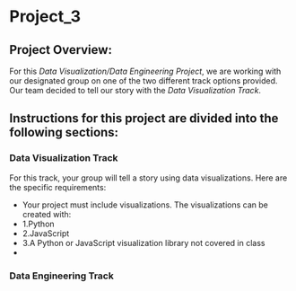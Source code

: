 # Project_3
## Project Overview: 
For this *Data Visualization/Data Engineering Project*, we are working with our designated group on one of the two different track options provided. Our team decided to tell our story with the *Data Visualization Track*.



## Instructions for this project are divided into the following sections:

### Data Visualization Track
For this track, your group will tell a story using data visualizations. Here are the specific requirements:
* Your project must include visualizations. The visualizations can be created with:
* 1.Python
* 2.JavaScript
* 3.A Python or JavaScript visualization library not covered in class   
* 

### Data Engineering Track




